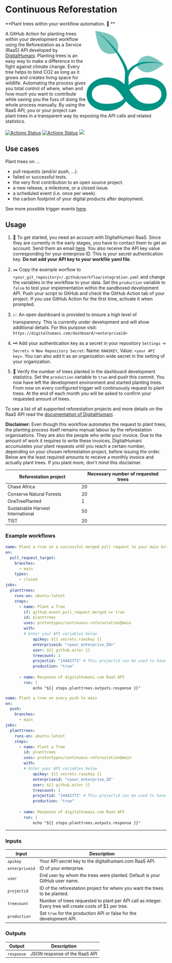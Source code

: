 # Continuous Reforestation
**Plant trees within your workflow automation. :deciduous_tree: **

[<img src="logo.svg" align="right" width="250">](https://github.com/protontypes/continuous-reforestation)
A GitHub Action for planting trees within your development workflow using the Reforestation as a Service (RaaS) API developed by [DigitalHumani](https://digitalhumani.com/). Planting trees is an easy way to make a difference in the fight against climate change. Every tree helps to bind CO2 as long as it grows and creates living space for wildlife. Automating the process gives you total control of where, when and how much you want to contribute while saving you the fuss of doing the whole process manually. By using the RaaS API, you or your project can plant trees in a transparent way by exposing the API calls and related statistics. <br>  <br>
[![Actions Status](https://github.com/protontypes/continuous-reforestation/workflows/Lint/badge.svg)](https://github.com/jacobtomlinson/protontypes/continuous-reforestation/actions)
[![Actions Status](https://github.com/protontypes/continuous-reforestation/workflows/Integration%20Test/badge.svg)](https://github.com/protontypes/continuous-reforestation/actions)
[![](https://badgen.net/badge/icon/Community%20Chat/green?icon=gitter&label)](https://gitter.im/protontypes/community)

## Use cases
Plant trees on ...
* pull requests (and/or push, ...).
* failed or successful tests.
* the very first contribution to an open source project.
* a new release, a milestone, or a closed issue.
* a scheduled event (i.e. once per week).
* the carbon footprint of your digital products after deployment.

See more possible trigger events [here](https://docs.github.com/en/actions/reference/events-that-trigger-workflows).

## Usage

1. 🏁 To get started, you need an account with DigitalHumani RaaS. Since they are currently in the early stages, you have to contact them to get an account. Send them an email [here](https://digitalhumani.com/#contact). You also receive the API key value corresponding for your enterprise ID. This is your secret authentication key. **Do not add your API key to your workfile yaml file**.

2. ✂️ Copy the example worflow to `<your_git_repository>/.github/workflow/integration.yaml` and change the variables in the workflow to your data. Set the `production` variable to `false` to test your implementation within the sandboxed development API. Push your script to GitHub and check the GitHub Action tab of your project. If you use GitHub Action for the first time, activate it when prompted.

3. 📈 An open dashboard is provided to ensure a high level of transparency. This is currently under development and will show additional details. For this purpose visit:
``
https://digitalhumani.com/dashboard/<enterpriseid>
``

4. 🗝️ Add your authentication key as a secret in your repository `Settings` -> `Secrets` -> `New Repository Secret`: Name: `RAASKEY`, Value: `<your API key>`. You can also add it as an organization wide secret in the setting of your organization.

5. 🌱 Verify the number of trees planted in the dashboard development statistics. Set the `production` variable to `true` and push this commit. You now have left the development environment and started planting trees. From now on every configured trigger will continuously request to plant trees. At the end of each month you will be asked to confirm your requested amount of trees.

To see a list of all supported reforestation projects and more details on the RaaS API read the [documentation of DigitalHumani](https://digitalhumani.com/docs/#appendixlist-of-projects).

**Disclaimer:** Even though this workflow automates the request to plant trees, the planting process itself remains manual labour by the reforestation organisations. They are also the people who write your invoice. Due to the amount of work it requires to write these invoices, DigitalHumani accumulates your plant requests until you reach a certain number, depending on your chosen reforestation project, before issuing the order. Below are the least required amounts to receive a monthly invoice and actually plant trees. If you plant more, don't mind this disclaimer.

| Reforestation project | Necessary number of requested trees |
| --------------------- | ----------------------------------- |
| Chase Africa | 20 |
| Conserve Natural Forests | 20 |
| OneTreePlanted | 1 |
| Sustainable Harvest International | 50 |
| TIST | 20 | 

### Example workflows

```yaml
name: Plant a tree on a successful merged pull request to your main branch
on: 
  pull_request_target:
    branches:
      - main
    types:
      - closed
jobs:
  planttrees:
    runs-on: ubuntu-latest
    steps:
      - name: Plant a Tree
        if: github.event.pull_request.merged == true
        id: planttrees
        uses: protontypes/continuous-reforestation@main
        with:
        # Enter your API variables below
            apikey: ${{ secrets.raaskey }}
            enterpriseid: "<your_enterprise_ID>"
            user: ${{ github.actor }}
            treecount: 1
            projectid: "14442771" # This projectid can be used to have your trees planted where they are needed the most.
            production: "true"

      - name: Response of digitalhumani.com RaaS API
        run: |
            echo "${{ steps.planttrees.outputs.response }}"
```

```yaml
name: Plant a tree on every push to main
on:
  push:
    branches:
      - main
jobs:
  planttrees:
    runs-on: ubuntu-latest
    steps:
      - name: Plant a Tree
        id: planttrees
        uses: protontypes/continuous-reforestation@main
        with:
        # Enter your API variables below
            apikey: ${{ secrets.raaskey }}
            enterpriseid: "<your_enterprise_ID"
            user: ${{ github.actor }}
            treecount: 1
            projectid: "14442771" # This projectid can be used to have your trees planted where they are needed the most, so this is a great ID to use by default when making the API call. 
            production: "true"

      - name: Response of digitalhumani.com RaaS API
        run: |
            echo "${{ steps.planttrees.outputs.response }}"
```
---
### Inputs

| Input            | Description                           |
|------------------|---------------------------------------|
| `apikey`         | Your API secret key to the digitalhumani.com RaaS API. |
| `enterpriseid`   | ID of your enterprise.                |
| `user`           | End user by whom the trees were planted. Default is your GitHub user name. |
| `projectid`      | ID of the reforestation project for where you want the trees to be planted.    |
| `treecount`      | Number of trees requested to plant per API call as integer. Every tree will create costs of $1 per tree. |
| `production`     | Set `true` for the production API or false for the development API. |

### Outputs

| Output           | Description                           |
|------------------|---------------------------------------|
| `response`       | JSON response of the RaaS API |
